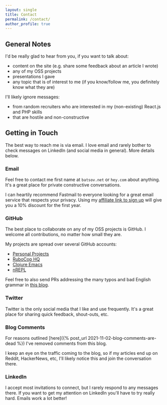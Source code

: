 ```yaml
---
layout: single
title: Contact
permalink: /contact/
author_profile: true
---
```


## General Notes

I'd be really glad to hear from you, if you want to talk
about:

* content on the site (e.g. share some feedback about an article I wrote)
* any of my OSS projects
* presentations I gave
* any topic that is of interest to me (if you know/follow me, you definitely know what they are)

I'll likely ignore messages:

* from random recruiters who are interested in my (non-existing) React.js and PHP skills
* that are hostile and non-constructive

## Getting in Touch

The best way to reach me is via email. I love email and rarely bother to check
messages on LinkedIn (and social media in general). More details below.

### Email

Feel free to contact me first name at `batsov.net` or `hey.com` about anything.
It's a great place for private constructive conversations.

I can heartily recommend Fastmail to everyone looking for a great email service
that respects your privacy. Using my [affiliate link to sign up](https://ref.fm/u26676944) will give you a 10% discount for the first year.

### GitHub

The best place to collaborate on any of my OSS projects is GitHub. I welcome all
contributions, no matter how small they are.

My projects are spread over several GitHub accounts:

* [Personal Projects](https://github.com/bbatsov)
* [RuboCop HQ](https://github.com/rubocop-hq)
* [Clojure Emacs](https://github.com/clojure-emacs)
* [nREPL](https://github.com/nrepl)

Feel free to also send PRs addressing the many typos and bad English grammar in [this blog](https://github.com/bbatsov/think.batsov.com).

### Twitter

Twitter is the only social media that I like and use frequently. It's a great place for sharing quick feedback, shout-outs, etc.

### Blog Comments

For reasons outlined [here]({% post_url 2021-11-02-blog-comments-are-dead %}) I've removed comments from this blog.

I keep an eye on the traffic coming to the blog, so if my articles end up on
Reddit, HackerNews, etc, I'll likely notice this and join the conversation there.

### LinkedIn

I accept most invitations to connect, but I rarely respond to any messages there.
If you want to get my attention on LinkedIn you'll have to try really hard. Emails
work a lot better!
